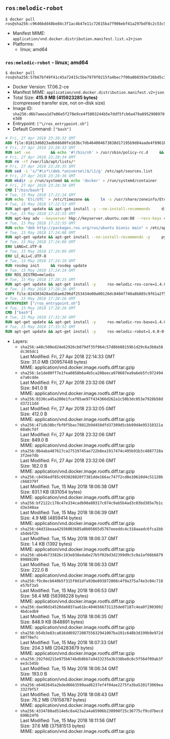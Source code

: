 ## `ros:melodic-robot`

```console
$ docker pull ros@sha256:c9646bdd48be84c3f1ac4b47e11c72615ba7f906ebf41a297bdf8c2c53c5acd1
```

-	Manifest MIME: `application/vnd.docker.distribution.manifest.list.v2+json`
-	Platforms:
	-	linux; amd64

### `ros:melodic-robot` - linux; amd64

```console
$ docker pull ros@sha256:57b67bf49f41c45a72415c5be7979f0215fa4bec7f00a860393ef26bd5c30da0
```

-	Docker Version: 17.06.2-ce
-	Manifest MIME: `application/vnd.docker.distribution.manifest.v2+json`
-	Total Size: **415.9 MB (415923285 bytes)**  
	(compressed transfer size, not on-disk size)
-	Image ID: `sha256:d6b7aeea1d7e06e5f278e9ce4f5803244b5e7ddf5fcb6a479a8952908970e3d0`
-	Entrypoint: `["\/ros_entrypoint.sh"]`
-	Default Command: `["bash"]`

```dockerfile
# Fri, 27 Apr 2018 23:28:32 GMT
ADD file:81813d6023adb66b80fe163bc7db464004673838d17195b9d84aade4f8961b71 in / 
# Fri, 27 Apr 2018 23:28:33 GMT
RUN set -xe 		&& echo '#!/bin/sh' > /usr/sbin/policy-rc.d 	&& echo 'exit 101' >> /usr/sbin/policy-rc.d 	&& chmod +x /usr/sbin/policy-rc.d 		&& dpkg-divert --local --rename --add /sbin/initctl 	&& cp -a /usr/sbin/policy-rc.d /sbin/initctl 	&& sed -i 's/^exit.*/exit 0/' /sbin/initctl 		&& echo 'force-unsafe-io' > /etc/dpkg/dpkg.cfg.d/docker-apt-speedup 		&& echo 'DPkg::Post-Invoke { "rm -f /var/cache/apt/archives/*.deb /var/cache/apt/archives/partial/*.deb /var/cache/apt/*.bin || true"; };' > /etc/apt/apt.conf.d/docker-clean 	&& echo 'APT::Update::Post-Invoke { "rm -f /var/cache/apt/archives/*.deb /var/cache/apt/archives/partial/*.deb /var/cache/apt/*.bin || true"; };' >> /etc/apt/apt.conf.d/docker-clean 	&& echo 'Dir::Cache::pkgcache ""; Dir::Cache::srcpkgcache "";' >> /etc/apt/apt.conf.d/docker-clean 		&& echo 'Acquire::Languages "none";' > /etc/apt/apt.conf.d/docker-no-languages 		&& echo 'Acquire::GzipIndexes "true"; Acquire::CompressionTypes::Order:: "gz";' > /etc/apt/apt.conf.d/docker-gzip-indexes 		&& echo 'Apt::AutoRemove::SuggestsImportant "false";' > /etc/apt/apt.conf.d/docker-autoremove-suggests
# Fri, 27 Apr 2018 23:28:34 GMT
RUN rm -rf /var/lib/apt/lists/*
# Fri, 27 Apr 2018 23:28:35 GMT
RUN sed -i 's/^#\s*\(deb.*universe\)$/\1/g' /etc/apt/sources.list
# Fri, 27 Apr 2018 23:28:36 GMT
RUN mkdir -p /run/systemd && echo 'docker' > /run/systemd/container
# Fri, 27 Apr 2018 23:28:36 GMT
CMD ["/bin/bash"]
# Tue, 15 May 2018 17:22:24 GMT
RUN echo 'Etc/UTC' > /etc/timezone &&     ln -s /usr/share/zoneinfo/Etc/UTC /etc/localtime &&     apt-get update && apt-get install -q -y tzdata && rm -rf /var/lib/apt/lists/*
# Tue, 15 May 2018 17:22:53 GMT
RUN apt-get update && apt-get install -y --no-install-recommends     dirmngr     gnupg2     && rm -rf /var/lib/apt/lists/*
# Tue, 15 May 2018 17:22:55 GMT
RUN apt-key adv --keyserver hkp://keyserver.ubuntu.com:80 --recv-keys 421C365BD9FF1F717815A3895523BAEEB01FA116
# Tue, 15 May 2018 17:22:55 GMT
RUN echo "deb http://packages.ros.org/ros/ubuntu bionic main" > /etc/apt/sources.list.d/ros-latest.list
# Tue, 15 May 2018 17:24:08 GMT
RUN apt-get update && apt-get install --no-install-recommends -y     python-rosdep     python-rosinstall     python-vcstools     && rm -rf /var/lib/apt/lists/*
# Tue, 15 May 2018 17:24:08 GMT
ENV LANG=C.UTF-8
# Tue, 15 May 2018 17:24:09 GMT
ENV LC_ALL=C.UTF-8
# Tue, 15 May 2018 17:24:19 GMT
RUN rosdep init     && rosdep update
# Tue, 15 May 2018 17:24:19 GMT
ENV ROS_DISTRO=melodic
# Tue, 15 May 2018 17:28:25 GMT
RUN apt-get update && apt-get install -y     ros-melodic-ros-core=1.4.0-0*     && rm -rf /var/lib/apt/lists/*
# Tue, 15 May 2018 17:28:26 GMT
COPY file:824303428ad16ae6296df253434e00a00126dc8404f740a8b885c9f61a2f5fcb in / 
# Tue, 15 May 2018 17:28:26 GMT
ENTRYPOINT ["/ros_entrypoint.sh"]
# Tue, 15 May 2018 17:28:26 GMT
CMD ["bash"]
# Tue, 15 May 2018 17:32:36 GMT
RUN apt-get update && apt-get install -y     ros-melodic-ros-base=1.4.0-0*     && rm -rf /var/lib/apt/lists/*
# Tue, 15 May 2018 17:33:52 GMT
RUN apt-get update && apt-get install -y     ros-melodic-robot=1.4.0-0*     && rm -rf /var/lib/apt/lists/*
```

-	Layers:
	-	`sha256:a48c500ed24e62926cb079df35f964c57d8bb08159b1d29c6a3b0a58dc365dc1`  
		Last Modified: Fri, 27 Apr 2018 22:14:33 GMT  
		Size: 31.0 MB (30957448 bytes)  
		MIME: application/vnd.docker.image.rootfs.diff.tar.gzip
	-	`sha256:1e1de00ff7e1fea0858b6a4b5ca208eeca970607ea9a6eb5fc972494e7a0cdde`  
		Last Modified: Fri, 27 Apr 2018 23:32:06 GMT  
		Size: 841.0 B  
		MIME: application/vnd.docker.image.rootfs.diff.tar.gzip
	-	`sha256:0330ca45a200e1fcef05ae97f434366d262a1c50b3dc053e7928b58dd37211dd`  
		Last Modified: Fri, 27 Apr 2018 23:32:05 GMT  
		Size: 412.0 B  
		MIME: application/vnd.docker.image.rootfs.diff.tar.gzip
	-	`sha256:471db38bcfbf0f5bac78012b9d458dfd37309d5cbb99d4e95310321a60a0cfdf`  
		Last Modified: Fri, 27 Apr 2018 23:32:06 GMT  
		Size: 849.0 B  
		MIME: application/vnd.docker.image.rootfs.diff.tar.gzip
	-	`sha256:0b4aba487617ca27519745ae722b8ea1917474c495b91b3c4887728a3f2ee7db`  
		Last Modified: Fri, 27 Apr 2018 23:32:06 GMT  
		Size: 162.0 B  
		MIME: application/vnd.docker.image.rootfs.diff.tar.gzip
	-	`sha256:c8456edf85c693828820f7381dde166ac747f2cd8e10610d4c51120bc668379f`  
		Last Modified: Tue, 15 May 2018 18:06:38 GMT  
		Size: 831.1 KB (831054 bytes)  
		MIME: application/vnd.docker.image.rootfs.diff.tar.gzip
	-	`sha256:bf2122c178c47e334cadb90a80317c074c9ab5b4ad3c03bd385e7b1cd3e348aa`  
		Last Modified: Tue, 15 May 2018 18:06:39 GMT  
		Size: 4.9 MB (4859414 bytes)  
		MIME: application/vnd.docker.image.rootfs.diff.tar.gzip
	-	`sha256:d4d31beaa42936003685a0b05665d5767eeeddc4c318aaadc6fca1bba5debf2b`  
		Last Modified: Tue, 15 May 2018 18:06:37 GMT  
		Size: 1.4 KB (1392 bytes)  
		MIME: application/vnd.docker.image.rootfs.diff.tar.gzip
	-	`sha256:abb4b733826c103e038eda6e27b5f02bd3d2399d9c5c0a1af66b687989888289`  
		Last Modified: Tue, 15 May 2018 18:06:33 GMT  
		Size: 222.0 B  
		MIME: application/vnd.docker.image.rootfs.diff.tar.gzip
	-	`sha256:f9c0ecb640b5f315f0d1dfa938e893872008c4f9a375a74e3c04c718e57bf3a5`  
		Last Modified: Tue, 15 May 2018 18:06:53 GMT  
		Size: 58.4 MB (58398228 bytes)  
		MIME: application/vnd.docker.image.rootfs.diff.tar.gzip
	-	`sha256:dae98d14520da6037aa61bc4046566731135de07187c4ea0f29030924bdcedb9`  
		Last Modified: Tue, 15 May 2018 18:06:35 GMT  
		Size: 848.9 KB (848891 bytes)  
		MIME: application/vnd.docker.image.rootfs.diff.tar.gzip
	-	`sha256:b54b3e83ca016dd6927208755632941007ba191c648b3d199b9e972d88f70efc`  
		Last Modified: Tue, 15 May 2018 18:07:33 GMT  
		Size: 204.3 MB (204283879 bytes)  
		MIME: application/vnd.docker.image.rootfs.diff.tar.gzip
	-	`sha256:292fdd215e975b674bdb8bb7a9433235a3b338be8c8c5f564f09ab3fee3c545b`  
		Last Modified: Tue, 15 May 2018 18:06:34 GMT  
		Size: 193.0 B  
		MIME: application/vnd.docker.image.rootfs.diff.tar.gzip
	-	`sha256:e6482645a2bded6663599aad6237ef4f04ae2275fa3ba5201f3069ea33279f57`  
		Last Modified: Tue, 15 May 2018 18:08:43 GMT  
		Size: 78.2 MB (78158787 bytes)  
		MIME: application/vnd.docker.image.rootfs.diff.tar.gzip
	-	`sha256:4334780ad514e6c8a423a2a4a65906b238998f25c36775cf9cd7becd690b24f6`  
		Last Modified: Tue, 15 May 2018 18:11:56 GMT  
		Size: 37.6 MB (37581513 bytes)  
		MIME: application/vnd.docker.image.rootfs.diff.tar.gzip
